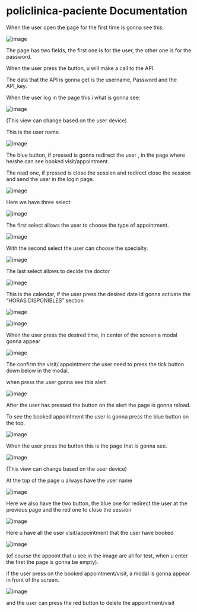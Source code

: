 # policlinica-paciente Documentation

When the user open the page for the first time is gonna see this:

![image](https://github.com/JoLarbi/policlinica-pacienteV1/assets/115494723/2d6a4e62-e4c5-4474-b7b6-70d1b9770a3b)


The page has two fields, the first one is for the user, the other one is for the password. 

When the user press the button, u will make a call to the API.

The data that the API is gonna get is the username, Password and the API_key.

When the user log in the page this i what is gonna see:

![image](https://github.com/JoLarbi/policlinica-pacienteV1/assets/115494723/39230d4c-1eb6-43e8-9263-ebecd3b9715d)


(This view can change based on the user device)
  
This is the user name.

![image](https://github.com/JoLarbi/policlinica-pacienteV1/assets/115494723/217e824f-0781-4428-8757-824f71d769e4)


The blue button, if pressed is gonna redirect the user , in the page where he/she can see booked visit/appointment.

The read one, if pressed is close the session and redirect close the session and send the user in the login page. 

![image](https://github.com/JoLarbi/policlinica-pacienteV1/assets/115494723/5fb65887-4e10-4d87-89c9-070ced78bf8e)


Here we have three select:

![image](https://github.com/JoLarbi/policlinica-pacienteV1/assets/115494723/684223c6-a950-4862-af08-c10b9c2046ba)


The first select allows the user to choose the type of appointment.

![image](https://github.com/JoLarbi/policlinica-pacienteV1/assets/115494723/24a58160-2b54-45b2-91c3-2a9a9e0038f6)


With the second select the user can choose the specialty.

![image](https://github.com/JoLarbi/policlinica-pacienteV1/assets/115494723/fd6998b9-4940-4bb0-9e25-00a0760a7294)


The last select allows to decide the doctor 

![image](https://github.com/JoLarbi/policlinica-pacienteV1/assets/115494723/9c449073-ee18-4067-954b-3fc87a2a2217)


This is the calendar, if the user press the desired date id gonna activate the “HORAS DISPONIBLES” section

![image](https://github.com/JoLarbi/policlinica-pacienteV1/assets/115494723/40bb44cd-c1f1-4673-96e2-341d76fedeee)


![image](https://github.com/JoLarbi/policlinica-pacienteV1/assets/115494723/d90c2651-5760-405c-9ddb-7832fed1ca9f)


When the user press the desired time, in center of the screen a modal gonna appear 

![image](https://github.com/JoLarbi/policlinica-pacienteV1/assets/115494723/4fc83761-2881-48fd-a8be-03bf1a26a3f1)


The confirm the visit/ appointment the user need to press the tick button down below in the modal,

when press the user gonna see this alert 

![image](https://github.com/JoLarbi/policlinica-pacienteV1/assets/115494723/08822491-837f-44f7-8184-8b34b98d5380)


After the user has pressed the button on the alert the page is gonna reload.

To see the booked appointment the user is gonna press the blue button on the top.

![image](https://github.com/JoLarbi/policlinica-pacienteV1/assets/115494723/7ed10abb-50ec-493a-aad8-2e07763aaf82)


When the user press the button this is the page that is gonna see.

![image](https://github.com/JoLarbi/policlinica-pacienteV1/assets/115494723/43b0d7c5-3293-4fed-9a20-5e3992e66fa1)


(This view can change based on the user device)

At the top of the page u always have the user name 

![image](https://github.com/JoLarbi/policlinica-pacienteV1/assets/115494723/d9e2a3ad-82f7-400c-943c-f991b3037544)


Here we also have the two button, the blue one for redirect the user at the previous page and the red one to close the session

![image](https://github.com/JoLarbi/policlinica-pacienteV1/assets/115494723/555da52e-16cd-4d48-aaa2-9b183f7fac11)


Here u have all the user visit/appointment that the user have booked

![image](https://github.com/JoLarbi/policlinica-pacienteV1/assets/115494723/9d9bc300-ac8a-473d-8387-a99c1f97c1ed)


(of course the appoint that u see in the image are all for test, when u enter the first the page is gonna be empty).


if the user press on the booked appointment/visit, a modal is gonna appear in front of the screen.

![image](https://github.com/JoLarbi/policlinica-pacienteV1/assets/115494723/d5fc6388-b4cc-4c78-bebf-f95320125bb2)

and the user can press the red button to delete the appointment/visit
